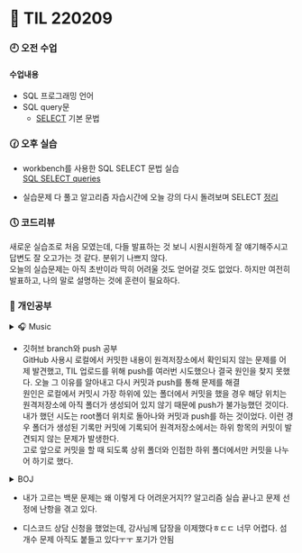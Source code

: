 # 🦦 TIL 220209

### 🕘 오전 수업

#### 수업내용

- SQL 프로그래밍 언어
- SQL query문
  - [SELECT](SELECT_queries.sql) 기본 문법

### 🕜 오후 실습

- workbench를 사용한 SQL SELECT 문법 실습\
  [SQL SELECT queries](DB_04_01_SQL_single_table_queries.sqlsql)

- 실습문제 다 풀고 알고리즘 자습시간에 오늘 강의 다시 돌려보며 SELECT [정리](/TIL/week7/SQL_SELECT.md)

### 🕔 코드리뷰

새로운 실습조로 처음 모였는데, 다들 발표하는 것 보니 시원시원하게 잘 얘기해주시고 답변도 잘 오고가는 것 같다. 분위기 나쁘지 않다.\
오늘의 실습문제는 아직 초반이라 딱히 어려울 것도 얻어갈 것도 없었다. 하지만 여전히 발표하고, 나의 말로 설명하는 것에 훈련이 필요하다.

### 🐾 개인공부

<details>
    <summary>🎧 Music</summary>
    <div markdown="1">

[아무거나 틀어버려](https://www.youtube.com/watch?v=FmnHDSi5GNY)

</details>

- 깃허브 branch와 push 공부\
  GitHub 사용시 로컬에서 커밋한 내용이 원격저장소에서 확인되지 않는 문제를 어제 발견했고, TIL 업로드를 위해 push를 여러번 시도했으나 결국 원인을 찾지 못했다. 오늘 그 이유를 알아내고 다시 커밋과 push를 통해 문제를 해결\
  원인은 로컬에서 커밋시 가장 하위에 있는 폴더에서 커밋을 했을 경우 해당 위치는 원격저장소에 아직 폴더가 생성되어 있지 않기 때문에 push가 불가능했던 것이다.\
  내가 했던 시도는 root폴더 위치로 돌아나와 커밋과 push를 하는 것이었다. 이런 경우 폴더가 생성된 기록만 커밋에 기록되어 원격저장소에서는 하위 항목의 커밋이 발견되지 않는 문제가 발생한다.\
  고로 앞으로 커밋을 할 때 되도록 상위 폴더와 인접한 하위 폴더에서만 커밋을 나누어 하기로 했다.

<details>
    <summary>BOJ</summary>
    <div markdown="1">
  10828 스택<br/>
  4963 섬의 개수<br/>
  1085 직사각형에서의 탈출<br/>
</details>

- 내가 고르는 백문 문제는 왜 이렇게 다 어려운거지?? 알고리즘 실습 끝나고 문제 선정에 난항을 겪고 있다.

- 디스코드 상담 신청을 했었는데, 강사님께 답장을 이제했다ㅎㄷㄷ 너무 어렵다. 섬 개수 문제 아직도 붙들고 있다ㅜㅜ 포기가 안됨
